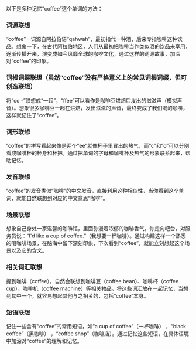 以下是多种记忆“coffee”这个单词的方法：

### 词源联想
“coffee”一词源自阿拉伯语“qahwah”，最初指代一种酒，后来专指咖啡这种饮品。想象一下，在古代阿拉伯地区，人们从最初把咖啡当作类似酒的饮品来享用，逐渐传播开来，演变成如今风靡全球的咖啡文化，通过这样的词源故事，加深对“coffee”的印象。

### 词根词缀联想（虽然“coffee”没有严格意义上的常见词根词缀，但可创造联想）
将“co -”联想成“一起”，“ffee”可以看作是咖啡豆烘焙后发出的滋滋声（模拟声音）。想象很多咖啡豆一起在烘焙，发出滋滋的声音，最终变成了我们喝的咖啡，这样就记住了“coffee”。

### 词形联想
“coffee”的拼写看起来像是两个“ee”就像杯子里冒出的热气，而“c”和“o”可以分别看成咖啡杯的杯身和杯把。通过把单词的字母和咖啡杯及热气的形象联系起来，帮助记忆。

### 发音联想
“coffee”的发音类似“咖啡”的中文发音，直接利用这种相似性，当你看到这个单词，就能自然联想到对应的中文意思“咖啡”。 

### 场景联想
想象自己身处一家温馨的咖啡馆，里面弥漫着浓郁的咖啡香气。你走向吧台，对服务员说：“I'd like a cup of coffee.”（我想要一杯咖啡）。通过构建这样一个熟悉的喝咖啡场景，在脑海中留下深刻印象，下次看到“coffee”，就能立刻想起这个场景以及它的含义。

### 相关词汇联想
提到咖啡（coffee），自然会联想到咖啡豆（coffee bean）、咖啡杯（coffee cup）、咖啡机（coffee machine）等相关物品。将这些词汇放在一起记忆，当想到其中一个，就容易想起其他与之相关的，包括“coffee”本身。

### 短语联想
记住一些含有“coffee”的常用短语，如“a cup of coffee”（一杯咖啡） ，“black coffee”（黑咖啡） ，“coffee shop”（咖啡店）。通过记忆这些短语，在具体语境中加深对“coffee”的理解和记忆。 